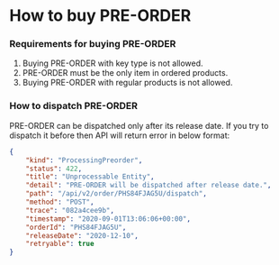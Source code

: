 # How to buy PRE-ORDER

### Requirements for buying PRE-ORDER

1. Buying PRE-ORDER with key type is not allowed.
2. PRE-ORDER must be the only item in ordered products.
3. Buying PRE-ORDER with regular products is not allowed.

### How to dispatch PRE-ORDER

PRE-ORDER can be dispatched only after its release date. 
If you try to dispatch it before then API will return error in below format:

```json
{
    "kind": "ProcessingPreorder",
    "status": 422,
    "title": "Unprocessable Entity",
    "detail": "PRE-ORDER will be dispatched after release date.",
    "path": "/api/v2/order/PHS84FJAG5U/dispatch",
    "method": "POST",
    "trace": "082a4cee9b",
    "timestamp": "2020-09-01T13:06:06+00:00",
    "orderId": "PHS84FJAG5U",
    "releaseDate": "2020-12-10",
    "retryable": true
}
```
